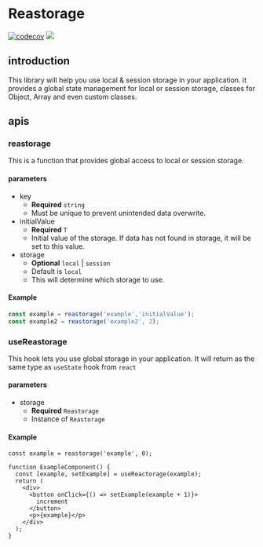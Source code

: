 # Reastorage
[![codecov](https://codecov.io/gh/lifeisegg123/reastorage/branch/main/graph/badge.svg?token=YQ37N8E2R3)](https://codecov.io/gh/lifeisegg123/reastorage)
[![](https://img.shields.io/bundlephobia/minzip/reastorage)](https://bundlephobia.com/package/reastorage)

## introduction

This library will help you use local & session storage in your application.
it provides a global state management for local or session storage, classes for Object, Array and even custom classes.

## apis

### reastorage
This is a function that provides global access to local or session storage.

#### parameters
- key
  - **Required** `string`
  - Must be unique to prevent unintended data overwrite.
- initialValue
  - **Required** `T`
  - Initial value of the storage. If data has not found in storage, it will be set to this value.
- storage
  - **Optional** `local` | `session`
  - Default is `local`
  - This will determine which storage to use.

#### Example
```ts
const example = reastorage('example','initialValue');
const example2 = reastorage('example2', 2);
```

### useReastorage
This hook lets you use global storage in your application.
It will return as the same type as `useState` hook from `react`

#### parameters
- storage
  - **Required** `Reastorage`
  - Instance of `Reastorage`

#### Example
```tsx
const example = reastorage('example', 0);

function ExampleComponent() {
  const [example, setExample] = useReactorage(example);
  return (
    <div>
      <button onClick={() => setExample(example + 1)}>
        increment
      </button>
      <p>{example}</p>
    </div>
  );
}
```